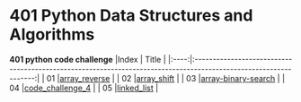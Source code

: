 # 401 Python Data Structures and Algorithms

**401 python code challenge**
|Index |                                                       Title                                                      |
|:----:|:----------------------------------------------------------------------------------------------------------------:|
|  01  |[array_reverse](https://github.com/Basma23/data-structures-and-algorithms-python/pull/1)                          |
|  02  |[array_shift](https://github.com/Basma23/data-structures-and-algorithms-python/pull/2)                            |
|  03  |[array-binary-search](https://github.com/Basma23/data-structures-and-algorithms-python/pull/3)                            |
|  04  |[code_challenge_4](https://github.com/Basma23/data-structures-and-algorithms-python/pull/4)                            |
|  05  |[linked_list](https://github.com/Basma23/data-structures-and-algorithms-python/pull/8)                            |

